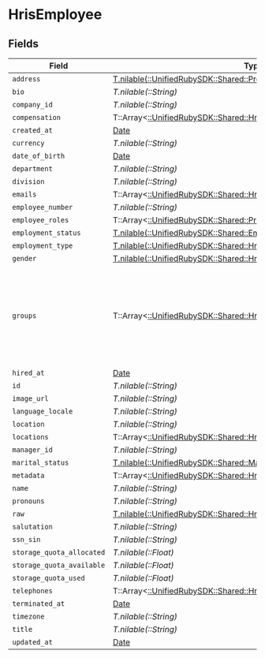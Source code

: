 # HrisEmployee


## Fields

| Field                                                                                                                                           | Type                                                                                                                                            | Required                                                                                                                                        | Description                                                                                                                                     |
| ----------------------------------------------------------------------------------------------------------------------------------------------- | ----------------------------------------------------------------------------------------------------------------------------------------------- | ----------------------------------------------------------------------------------------------------------------------------------------------- | ----------------------------------------------------------------------------------------------------------------------------------------------- |
| `address`                                                                                                                                       | [T.nilable(::UnifiedRubySDK::Shared::PropertyHrisEmployeeAddress)](../../models/shared/propertyhrisemployeeaddress.md)                          | :heavy_minus_sign:                                                                                                                              | N/A                                                                                                                                             |
| `bio`                                                                                                                                           | *T.nilable(::String)*                                                                                                                           | :heavy_minus_sign:                                                                                                                              | N/A                                                                                                                                             |
| `company_id`                                                                                                                                    | *T.nilable(::String)*                                                                                                                           | :heavy_minus_sign:                                                                                                                              | N/A                                                                                                                                             |
| `compensation`                                                                                                                                  | T::Array<[::UnifiedRubySDK::Shared::HrisCompensation](../../models/shared/hriscompensation.md)>                                                 | :heavy_minus_sign:                                                                                                                              | N/A                                                                                                                                             |
| `created_at`                                                                                                                                    | [Date](https://ruby-doc.org/stdlib-2.6.1/libdoc/date/rdoc/Date.html)                                                                            | :heavy_minus_sign:                                                                                                                              | N/A                                                                                                                                             |
| `currency`                                                                                                                                      | *T.nilable(::String)*                                                                                                                           | :heavy_minus_sign:                                                                                                                              | N/A                                                                                                                                             |
| `date_of_birth`                                                                                                                                 | [Date](https://ruby-doc.org/stdlib-2.6.1/libdoc/date/rdoc/Date.html)                                                                            | :heavy_minus_sign:                                                                                                                              | N/A                                                                                                                                             |
| `department`                                                                                                                                    | *T.nilable(::String)*                                                                                                                           | :heavy_minus_sign:                                                                                                                              | N/A                                                                                                                                             |
| `division`                                                                                                                                      | *T.nilable(::String)*                                                                                                                           | :heavy_minus_sign:                                                                                                                              | N/A                                                                                                                                             |
| `emails`                                                                                                                                        | T::Array<[::UnifiedRubySDK::Shared::HrisEmail](../../models/shared/hrisemail.md)>                                                               | :heavy_minus_sign:                                                                                                                              | N/A                                                                                                                                             |
| `employee_number`                                                                                                                               | *T.nilable(::String)*                                                                                                                           | :heavy_minus_sign:                                                                                                                              | N/A                                                                                                                                             |
| `employee_roles`                                                                                                                                | T::Array<[::UnifiedRubySDK::Shared::PropertyHrisEmployeeEmployeeRoles](../../models/shared/propertyhrisemployeeemployeeroles.md)>               | :heavy_minus_sign:                                                                                                                              | N/A                                                                                                                                             |
| `employment_status`                                                                                                                             | [T.nilable(::UnifiedRubySDK::Shared::EmploymentStatus)](../../models/shared/employmentstatus.md)                                                | :heavy_minus_sign:                                                                                                                              | N/A                                                                                                                                             |
| `employment_type`                                                                                                                               | [T.nilable(::UnifiedRubySDK::Shared::HrisEmployeeEmploymentType)](../../models/shared/hrisemployeeemploymenttype.md)                            | :heavy_minus_sign:                                                                                                                              | N/A                                                                                                                                             |
| `gender`                                                                                                                                        | [T.nilable(::UnifiedRubySDK::Shared::HrisEmployeeGender)](../../models/shared/hrisemployeegender.md)                                            | :heavy_minus_sign:                                                                                                                              | N/A                                                                                                                                             |
| `groups`                                                                                                                                        | T::Array<[::UnifiedRubySDK::Shared::HrisGroup](../../models/shared/hrisgroup.md)>                                                               | :heavy_minus_sign:                                                                                                                              | Which groups/teams/units that this employee/user belongs to.  May not have all of the Group fields present, but should have id, name, or email. |
| `hired_at`                                                                                                                                      | [Date](https://ruby-doc.org/stdlib-2.6.1/libdoc/date/rdoc/Date.html)                                                                            | :heavy_minus_sign:                                                                                                                              | N/A                                                                                                                                             |
| `id`                                                                                                                                            | *T.nilable(::String)*                                                                                                                           | :heavy_minus_sign:                                                                                                                              | N/A                                                                                                                                             |
| `image_url`                                                                                                                                     | *T.nilable(::String)*                                                                                                                           | :heavy_minus_sign:                                                                                                                              | N/A                                                                                                                                             |
| `language_locale`                                                                                                                               | *T.nilable(::String)*                                                                                                                           | :heavy_minus_sign:                                                                                                                              | N/A                                                                                                                                             |
| `location`                                                                                                                                      | *T.nilable(::String)*                                                                                                                           | :heavy_minus_sign:                                                                                                                              | N/A                                                                                                                                             |
| `locations`                                                                                                                                     | T::Array<[::UnifiedRubySDK::Shared::HrisLocation](../../models/shared/hrislocation.md)>                                                         | :heavy_minus_sign:                                                                                                                              | N/A                                                                                                                                             |
| `manager_id`                                                                                                                                    | *T.nilable(::String)*                                                                                                                           | :heavy_minus_sign:                                                                                                                              | N/A                                                                                                                                             |
| `marital_status`                                                                                                                                | [T.nilable(::UnifiedRubySDK::Shared::MaritalStatus)](../../models/shared/maritalstatus.md)                                                      | :heavy_minus_sign:                                                                                                                              | N/A                                                                                                                                             |
| `metadata`                                                                                                                                      | T::Array<[::UnifiedRubySDK::Shared::HrisMetadata](../../models/shared/hrismetadata.md)>                                                         | :heavy_minus_sign:                                                                                                                              | N/A                                                                                                                                             |
| `name`                                                                                                                                          | *T.nilable(::String)*                                                                                                                           | :heavy_minus_sign:                                                                                                                              | N/A                                                                                                                                             |
| `pronouns`                                                                                                                                      | *T.nilable(::String)*                                                                                                                           | :heavy_minus_sign:                                                                                                                              | N/A                                                                                                                                             |
| `raw`                                                                                                                                           | [T.nilable(::UnifiedRubySDK::Shared::HrisEmployeeRaw)](../../models/shared/hrisemployeeraw.md)                                                  | :heavy_minus_sign:                                                                                                                              | N/A                                                                                                                                             |
| `salutation`                                                                                                                                    | *T.nilable(::String)*                                                                                                                           | :heavy_minus_sign:                                                                                                                              | N/A                                                                                                                                             |
| `ssn_sin`                                                                                                                                       | *T.nilable(::String)*                                                                                                                           | :heavy_minus_sign:                                                                                                                              | N/A                                                                                                                                             |
| `storage_quota_allocated`                                                                                                                       | *T.nilable(::Float)*                                                                                                                            | :heavy_minus_sign:                                                                                                                              | N/A                                                                                                                                             |
| `storage_quota_available`                                                                                                                       | *T.nilable(::Float)*                                                                                                                            | :heavy_minus_sign:                                                                                                                              | N/A                                                                                                                                             |
| `storage_quota_used`                                                                                                                            | *T.nilable(::Float)*                                                                                                                            | :heavy_minus_sign:                                                                                                                              | N/A                                                                                                                                             |
| `telephones`                                                                                                                                    | T::Array<[::UnifiedRubySDK::Shared::HrisTelephone](../../models/shared/hristelephone.md)>                                                       | :heavy_minus_sign:                                                                                                                              | N/A                                                                                                                                             |
| `terminated_at`                                                                                                                                 | [Date](https://ruby-doc.org/stdlib-2.6.1/libdoc/date/rdoc/Date.html)                                                                            | :heavy_minus_sign:                                                                                                                              | N/A                                                                                                                                             |
| `timezone`                                                                                                                                      | *T.nilable(::String)*                                                                                                                           | :heavy_minus_sign:                                                                                                                              | N/A                                                                                                                                             |
| `title`                                                                                                                                         | *T.nilable(::String)*                                                                                                                           | :heavy_minus_sign:                                                                                                                              | N/A                                                                                                                                             |
| `updated_at`                                                                                                                                    | [Date](https://ruby-doc.org/stdlib-2.6.1/libdoc/date/rdoc/Date.html)                                                                            | :heavy_minus_sign:                                                                                                                              | N/A                                                                                                                                             |
